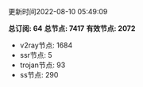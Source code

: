 更新时间2022-08-10 05:49:09

**总订阅: 64**
**总节点: 7417**
**有效节点: 2072**
- v2ray节点: 1684
- ssr节点: 5
- trojan节点: 93
- ss节点: 290
